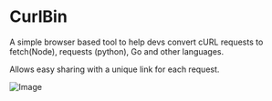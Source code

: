 # CurlBin

A simple browser based tool to help devs convert cURL requests to fetch(Node), requests (python), Go and other languages. 

Allows easy sharing with a unique link for each request.

![Image](https://imgur.com/aGUpV4X.gif)
